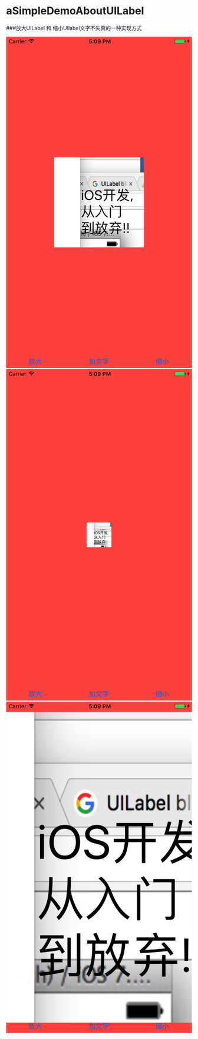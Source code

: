 # aSimpleDemoAboutUILabel


###放大UILabel 和 缩小UIlabel文字不失真的一种实现方式

![image](https://github.com/coderAs7/aSimpleDemoAboutUILabel/blob/master/1.png)
![image](https://github.com/coderAs7/aSimpleDemoAboutUILabel/blob/master/2.png)
![image](https://github.com/coderAs7/aSimpleDemoAboutUILabel/blob/master/3.png)
